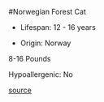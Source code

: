 #Norwegian Forest Cat

- Lifespan: 12 - 16 years

- Origin: Norway

8-16 Pounds

Hypoallergenic: No

[source](https://www.catbreedslist.com/all-cat-breeds/norwegian-forest-cat.html)
